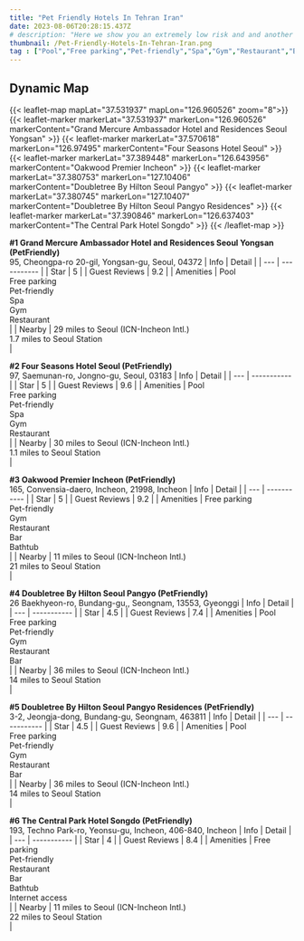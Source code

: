 ```yaml
---
title: "Pet Friendly Hotels In Tehran Iran"
date: 2023-08-06T20:28:15.437Z
# description: "Here we show you an extremely low risk and and another medium risk approach to earn passive income "
thumbnail: /Pet-Friendly-Hotels-In-Tehran-Iran.png
tag : ["Pool","Free parking","Pet-friendly","Spa","Gym","Restaurant","Bar","Bathtub","Internet access"]
---
```


## Dynamic Map
{{< leaflet-map  mapLat="37.531937" mapLon="126.960526" zoom="8">}}
    {{< leaflet-marker markerLat="37.531937" markerLon="126.960526" markerContent="Grand Mercure Ambassador Hotel and Residences Seoul Yongsan" >}}
    {{< leaflet-marker markerLat="37.570618" markerLon="126.97495" markerContent="Four Seasons Hotel Seoul" >}}
    {{< leaflet-marker markerLat="37.389448" markerLon="126.643956" markerContent="Oakwood Premier Incheon" >}}
    {{< leaflet-marker markerLat="37.380753" markerLon="127.10406" markerContent="Doubletree By Hilton Seoul Pangyo" >}}
    {{< leaflet-marker markerLat="37.380745" markerLon="127.10407" markerContent="Doubletree By Hilton Seoul Pangyo Residences" >}}
    {{< leaflet-marker markerLat="37.390846" markerLon="126.637403" markerContent="The Central Park Hotel Songdo" >}}
{{< /leaflet-map >}}


**#1 Grand Mercure Ambassador Hotel and Residences Seoul Yongsan (PetFriendly)**<br>95, Cheongpa-ro 20-gil, Yongsan-gu, Seoul, 04372
| Info | Detail |
| --- | ----------- |
| Star | 5 |
| Guest Reviews | 9.2 |
| Amenities | Pool<br>Free parking<br>Pet-friendly<br>Spa<br>Gym<br>Restaurant<br> |
| Nearby | 29 miles to Seoul (ICN-Incheon Intl.)<br>1.7 miles to Seoul Station<br> |

**#2 Four Seasons Hotel Seoul (PetFriendly)**<br>97, Saemunan-ro, Jongno-gu, Seoul, 03183
| Info | Detail |
| --- | ----------- |
| Star | 5 |
| Guest Reviews | 9.6 |
| Amenities | Pool<br>Free parking<br>Pet-friendly<br>Spa<br>Gym<br>Restaurant<br> |
| Nearby | 30 miles to Seoul (ICN-Incheon Intl.)<br>1.1 miles to Seoul Station<br> |

**#3 Oakwood Premier Incheon (PetFriendly)**<br>165, Convensia-daero, Incheon, 21998, Incheon
| Info | Detail |
| --- | ----------- |
| Star | 5 |
| Guest Reviews | 9.2 |
| Amenities | Free parking<br>Pet-friendly<br>Gym<br>Restaurant<br>Bar<br>Bathtub<br> |
| Nearby | 11 miles to Seoul (ICN-Incheon Intl.)<br>21 miles to Seoul Station<br> |

**#4 Doubletree By Hilton Seoul Pangyo (PetFriendly)**<br>26 Baekhyeon-ro, Bundang-gu,, Seongnam, 13553, Gyeonggi
| Info | Detail |
| --- | ----------- |
| Star | 4.5 |
| Guest Reviews | 7.4 |
| Amenities | Pool<br>Free parking<br>Pet-friendly<br>Gym<br>Restaurant<br>Bar<br> |
| Nearby | 36 miles to Seoul (ICN-Incheon Intl.)<br>14 miles to Seoul Station<br> |

**#5 Doubletree By Hilton Seoul Pangyo Residences (PetFriendly)**<br>3-2, Jeongja-dong, Bundang-gu, Seongnam, 463811
| Info | Detail |
| --- | ----------- |
| Star | 4.5 |
| Guest Reviews | 9.6 |
| Amenities | Pool<br>Free parking<br>Pet-friendly<br>Gym<br>Restaurant<br>Bar<br> |
| Nearby | 36 miles to Seoul (ICN-Incheon Intl.)<br>14 miles to Seoul Station<br> |

**#6 The Central Park Hotel Songdo (PetFriendly)**<br>193, Techno Park-ro, Yeonsu-gu, Incheon, 406-840, Incheon
| Info | Detail |
| --- | ----------- |
| Star | 4 |
| Guest Reviews | 8.4 |
| Amenities | Free parking<br>Pet-friendly<br>Restaurant<br>Bar<br>Bathtub<br>Internet access<br> |
| Nearby | 11 miles to Seoul (ICN-Incheon Intl.)<br>22 miles to Seoul Station<br> |

